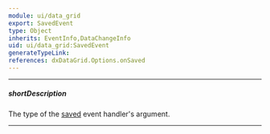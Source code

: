 ```yaml
---
module: ui/data_grid
export: SavedEvent
type: Object
inherits: EventInfo,DataChangeInfo
uid: ui/data_grid:SavedEvent
generateTypeLink: 
references: dxDataGrid.Options.onSaved
---
```

---
##### shortDescription
The type of the [saved]({basewidgetpath}/Events/#saved) event handler's argument.

---
<!-- Description goes here -->
